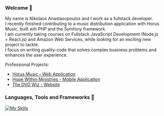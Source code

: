 ### Welcome 👋

My name is Nikolaos Anastasopoulos and I work as a fullstack developer.<br>
I recently finished contributing to a music distribution application with Horus Music, built wih PHP and the Symfony framework.<br>
I am currently taking courses on Fullstack JavaScript Development (Node.js + React.js) and Amazon Web Services,
while looking for an exciting new project to tackle.<br>
I focus on writing quality-code that solves complex business problems and enhances the user experience.<br>

Professional Projects:
* [Horus Music - Web Application](https://mmaz.myclientzone.com)
* [Hope Within Ministries - Mobile Application](https://play.google.com/store/apps/details?id=com.hopewithinministries.hopewithin)
* [The DVD Wiz - Website](https://dvdwiz.co.za)

### Languages, Tools and Frameworks 🤖

[![My Skills](https://skillicons.dev/icons?i=php,symfony,js,node,jquery,react,python,flask,java,kotlin,html,css,adobe,mysql,mongodb,firebase,linux,git,docker,aws)](https://skillicons.dev)

